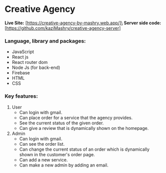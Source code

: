 # Creative Agency
**Live Site:** [https://creative-agency-by-mashry.web.app/]\
**Server side code:** [https://github.com/kaziMashry/creative-agency-server]

### Language, library and packages:
- JavaScript
- React js
- React router dom
- Node Js (for back-end)
- Firebase
- HTML
- CSS

### Key features:
1. User
    - Can login with gmail.
    - Can place order for a service that the agency provides.
    - See the current status of the given order.
    - Can give a review that is dynamically shown on the homepage.
2. Admin
    - Can login with gmail.
    - Can see the order list.
    - Can change the current status of an order which is dynamically shown in the customer's order page.
    - Can add a new service.
    - Can make a new admin by adding an email.


